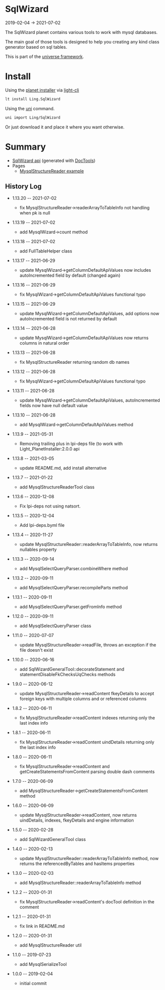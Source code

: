 SqlWizard
=========
2019-02-04 -> 2021-07-02



The SqlWizard planet contains various tools to work with mysql databases.



The main goal of those tools is designed to help you creating any kind class generator
based on sql tables.




This is part of the [universe framework](https://github.com/karayabin/universe-snapshot).



Install
==========
Using the [planet installer](https://github.com/lingtalfi/Light_PlanetInstaller) via [light-cli](https://github.com/lingtalfi/Light_Cli)
```bash
lt install Ling.SqlWizard
```

Using the [uni](https://github.com/lingtalfi/universe-naive-importer) command.
```bash
uni import Ling/SqlWizard
```

Or just download it and place it where you want otherwise.




Summary
=======

- [SqlWizard api](https://github.com/lingtalfi/SqlWizard/blob/master/doc/api/Ling/SqlWizard.md) (generated with [DocTools](https://github.com/lingtalfi/DocTools))
- Pages
    - [MysqlStructureReader example](https://github.com/lingtalfi/SqlWizard/blob/master/doc/pages/mysql-structure-reader-example.md)




History Log
------------------

- 1.13.20 -- 2021-07-02

    - fix MysqlStructureReader->readerArrayToTableInfo not handling when pk is null
  
- 1.13.19 -- 2021-07-02

    - add MysqlWizard->count method
  
- 1.13.18 -- 2021-07-02

    - add FullTableHelper class
  
- 1.13.17 -- 2021-06-29

    - update MysqlWizard->getColumnDefaultApiValues now includes autoIncremented field by default (changed again)
  
- 1.13.16 -- 2021-06-29

    - fix MysqlWizard->getColumnDefaultApiValues functional typo
  
- 1.13.15 -- 2021-06-29

    - update MysqlWizard->getColumnDefaultApiValues, add options now autoIncremented field is not returned by default
  
- 1.13.14 -- 2021-06-28

    - update MysqlWizard->getColumnDefaultApiValues now returns columns in natural order
  
- 1.13.13 -- 2021-06-28

    - fix MysqlStructureReader returning random db names
  
- 1.13.12 -- 2021-06-28

    - fix MysqlWizard->getColumnDefaultApiValues functional typo
  
- 1.13.11 -- 2021-06-28

    - update MysqlWizard->getColumnDefaultApiValues, autoIncremented fields now have null default value
  
- 1.13.10 -- 2021-06-28

    - add MysqlWizard->getColumnDefaultApiValues method
  
- 1.13.9 -- 2021-05-31

    - Removing trailing plus in lpi-deps file (to work with Light_PlanetInstaller:2.0.0 api

- 1.13.8 -- 2021-03-05

    - update README.md, add install alternative

- 1.13.7 -- 2021-01-22

    - add MysqlStructureReaderTool class
  
- 1.13.6 -- 2020-12-08

    - Fix lpi-deps not using natsort.

- 1.13.5 -- 2020-12-04

    - Add lpi-deps.byml file

- 1.13.4 -- 2020-11-27

    - update MysqlStructureReader::readerArrayToTableInfo, now returns nullables property
    
- 1.13.3 -- 2020-09-14

    - add MysqlSelectQueryParser.combineWhere method
    
- 1.13.2 -- 2020-09-11

    - add MysqlSelectQueryParser.recompileParts method
    
- 1.13.1 -- 2020-09-11

    - add MysqlSelectQueryParser.getFromInfo method
    
- 1.12.0 -- 2020-09-11

    - add MysqlSelectQueryParser class
    
- 1.11.0 -- 2020-07-07

    - update MysqlStructureReader->readFile, throws an exception if the file doesn't exist
    
- 1.10.0 -- 2020-06-16

    - add SqlWizardGeneralTool::decorateStatement and statementDisableFkChecksUqChecks methods
    
- 1.9.0 -- 2020-06-12

    - update MysqlStructureReader->readContent fkeyDetails to accept foreign keys with multiple columns and or referenced columns
    
- 1.8.2 -- 2020-06-11

    - fix MysqlStructureReader->readContent indexes returning only the last index info
    
- 1.8.1 -- 2020-06-11

    - fix MysqlStructureReader->readContent uindDetails returning only the last index info
    
- 1.8.0 -- 2020-06-11

    - fix MysqlStructureReader->readContent and getCreateStatementsFromContent parsing double dash comments
    
- 1.7.0 -- 2020-06-09

    - add MysqlStructureReader->getCreateStatementsFromContent method
    
- 1.6.0 -- 2020-06-09

    - update MysqlStructureReader->readContent, now returns uindDetails, indexes, fkeyDetails and engine information 
    
- 1.5.0 -- 2020-02-28

    - add SqlWizardGeneralTool class
    
- 1.4.0 -- 2020-02-13

    - update MysqlStructureReader::readerArrayToTableInfo method, now returns the referencedByTables and hasItems properties
    
- 1.3.0 -- 2020-02-03

    - add MysqlStructureReader::readerArrayToTableInfo method
    
- 1.2.2 -- 2020-01-31

    - fix MysqlStructureReader->readContent's docTool definition in the comment
    
- 1.2.1 -- 2020-01-31

    - fix link in README.md
    
- 1.2.0 -- 2020-01-31

    - add MysqlStructureReader util
    
- 1.1.0 -- 2019-07-23

    - add MysqlSerializeTool
    
- 1.0.0 -- 2019-02-04

    - initial commit
